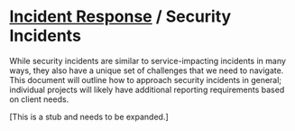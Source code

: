 # [Incident Response](./README.md) / Security Incidents

While security incidents are similar to service-impacting incidents
in many ways, they also have a unique set of challenges that we need
to navigate. This document will outline how to approach security
incidents in general; individual projects will likely have additional
reporting requirements based on client needs.

[This is a stub and needs to be expanded.]
